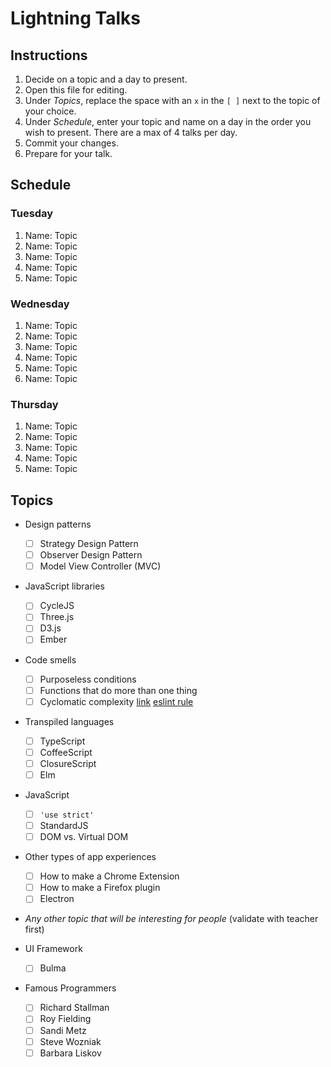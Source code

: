# Lightning Talks

## Instructions

1. Decide on a topic and a day to present.
2. Open this file for editing.
3. Under _Topics_, replace the space with an `x` in the `[ ]` next to the topic of your choice.
4. Under _Schedule_, enter your topic and name on a day in the order you wish to present. There are a max of 4 talks per day.
5. Commit your changes.
6. Prepare for your talk.


## Schedule

### Tuesday

1. Name: Topic
2. Name: Topic
3. Name: Topic
4. Name: Topic
5. Name: Topic


### Wednesday

1. Name: Topic
2. Name: Topic
3. Name: Topic
4. Name: Topic
5. Name: Topic
6. Name: Topic


### Thursday

1. Name: Topic
2. Name: Topic
3. Name: Topic
4. Name: Topic
5. Name: Topic


## Topics

* Design patterns
  - [ ] Strategy Design Pattern
  - [ ] Observer Design Pattern
  - [ ] Model View Controller (MVC)

* JavaScript libraries
  - [ ] CycleJS
  - [ ] Three.js
  - [ ] D3.js
  - [ ] Ember

* Code smells
  - [ ] Purposeless conditions
  - [ ] Functions that do more than one thing
  - [ ] Cyclomatic complexity [link](http://webuniverse.io/cyclomatic-complexity-refactoring-tips/) [eslint rule](http://eslint.org/docs/rules/complexity)

* Transpiled languages
  - [ ] TypeScript
  - [ ] CoffeeScript
  - [ ] ClosureScript
  - [ ] Elm

* JavaScript
  - [ ] `'use strict'`
  - [ ] StandardJS
  - [ ] DOM vs. Virtual DOM

* Other types of app experiences
  - [ ] How to make a Chrome Extension
  - [ ] How to make a Firefox plugin
  - [ ] Electron

* _Any other topic that will be interesting for people_ (validate with teacher first)

* UI Framework
  - [ ] Bulma

* Famous Programmers
  - [ ] Richard Stallman
  - [ ] Roy Fielding
  - [ ] Sandi Metz
  - [ ] Steve Wozniak
  - [ ] Barbara Liskov

<!-- Count: 26 -->